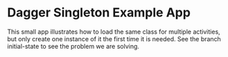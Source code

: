 Dagger Singleton Example App
============================

This small app illustrates how to load the same class for multiple
activities, but only create one instance of it the first time it is
needed. See the branch initial-state to see the problem we are solving.
